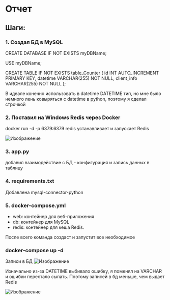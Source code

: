 # Отчет

## Шаги:

### 1. Создал БД в MySQL
CREATE DATABASE IF NOT EXISTS myDBName;

USE myDBName;

CREATE TABLE IF NOT EXISTS table_Counter (
    id INT AUTO_INCREMENT PRIMARY KEY,
    datetime VARCHAR(255) NOT NULL,
    client_info VARCHAR(255) NOT NULL
);

В идеале конечно использовать в datetime DATETIME тип, но мне было немного лень ковыряться с datetime в python, поэтому я сделал строчкой

### 2. Поставил на Windows Redis через Docker
docker run -d -p 6379:6379 redis
устанавливает и запускает Redis

![Изображение](https://sun9-76.userapi.com/impg/L3tXrKQ-LayqiY6yDZCmXH8Io8CgcsBqp2u0oA/LmtG3wDoPH4.jpg?size=1026x654&quality=95&sign=e530499f1b99f34fdfa6bf6ab49721ab&type=album)

### 3. app.py
добавил взаимодействие с БД - конфигурация и запись данных в таблицу

### 4. requirements.txt
Добавлена mysql-connector-python

### 5. docker-compose.yml
- web: контейнер для веб-приложения
- db: контейнер для MySQL
- redis: контейнер для кеша Redis.


После всего команда создаст и запустит все необходимое
### docker-compose up -d


Записи в БД
![Изображение](https://sun9-60.userapi.com/impg/gLtPWiOvmtRsnHleXFMZdmlzTIiThWiyzWDFQQ/2KHvnB9o2L4.jpg?size=985x297&quality=95&sign=8cbdbf204a8eed68e68f6788cab1b105&type=album)

Изначально из-за DATETIME выбивало ошибку, я поменял на VARCHAR и ошибки перестало сыпать. Поэтому записей в бд меньше, чем выдает Redis

![Изображение](https://sun9-29.userapi.com/impg/eRSmxg6Ljr5SC2eMxlx2ltgXXtYU8OUPZJCpmA/EGRKlcS_-6M.jpg?size=385x112&quality=95&sign=50bb7d337d8fc4998cdb2267dfc6385d&type=album)
